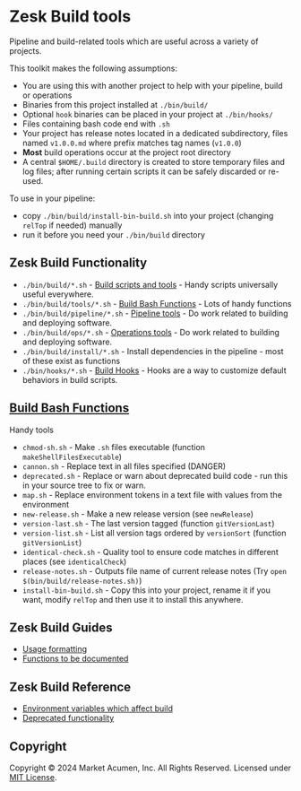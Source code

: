 # Zesk Build tools

Pipeline and build-related tools which are useful across a variety of projects.

This toolkit makes the following assumptions:

- You are using this with another project to help with your pipeline, build or operations
- Binaries from this project installed at `./bin/build/`
- Optional `hook` binaries can be placed in your project at `./bin/hooks/`
- Files containing bash code end with `.sh`
- Your project has release notes located in a dedicated subdirectory, files named `v1.0.0.md` where prefix matches tag names (`v1.0.0`)
- **Most** build operations occur at the project root directory
- A central `$HOME/.build` directory is created to store temporary files and log files; after running certain scripts it can be safely discarded or re-used.

To use in your pipeline:

- copy `./bin/build/install-bin-build.sh` into your project (changing `relTop` if needed) manually
- run it before you need your `./bin/build` directory

## Zesk Build Functionality

- `./bin/build/*.sh` - [Build scripts and tools](./bin/index.md) - Handy scripts universally useful everywhere.
- `./bin/build/tools/*.sh` - [Build Bash Functions](./tools/index.md) - Lots of handy functions
- `./bin/build/pipeline/*.sh` - [Pipeline tools](./pipeline/index.md) - Do work related to building and deploying software.
- `./bin/build/ops/*.sh` - [Operations tools](./ops/index.md) - Do work related to building and deploying software.
- `./bin/build/install/*.sh` - Install dependencies in the pipeline - most of these exist as functions
- `./bin/hooks/*.sh` - [Build Hooks](./hooks/index.md) - Hooks are a way to customize default behaviors in build scripts.

## [Build Bash Functions](./tools/index.md)

Handy tools

- `chmod-sh.sh` - Make `.sh` files executable (function `makeShellFilesExecutable`)
- `cannon.sh` - Replace text in all files specified (DANGER)
- `deprecated.sh` - Replace or warn about deprecated build code - run this in your source tree to fix or warn.
- `map.sh` - Replace environment tokens in a text file with values from the environment
- `new-release.sh` - Make a new release version (see `newRelease`)
- `version-last.sh` - The last version tagged (function `gitVersionLast`)
- `version-list.sh` - List all version tags ordered by `versionSort` (function `gitVersionList`)
- `identical-check.sh` - Quality tool to ensure code matches in different places (see `identicalCheck`)
- `release-notes.sh` - Outputs file name of current release notes (Try `open $(bin/build/release-notes.sh)`)
- `install-bin-build.sh` - Copy this into your project, rename it if you want, modify `relTop` and then use it to install this anywhere.

## Zesk Build Guides

- [Usage formatting](./guide/usage.md)
- [Functions to be documented](./tools/todo.md)

## Zesk Build Reference

- [Environment variables which affect build](env.md)
- [Deprecated functionality](./deprecated.md)

## Copyright

Copyright &copy; 2024 Market Acumen, Inc. All Rights Reserved. Licensed under [MIT License](../LICENSE.md).
